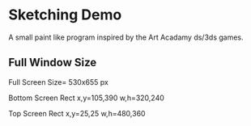 # Sketching Demo

A small paint like program inspired by the Art Acadamy ds/3ds games. 

## Full Window Size

Full Screen Size= 530x655 px

Bottom Screen Rect x,y=105,390 w,h=320,240

Top Screen Rect x,y=25,25 w,h=480,360

